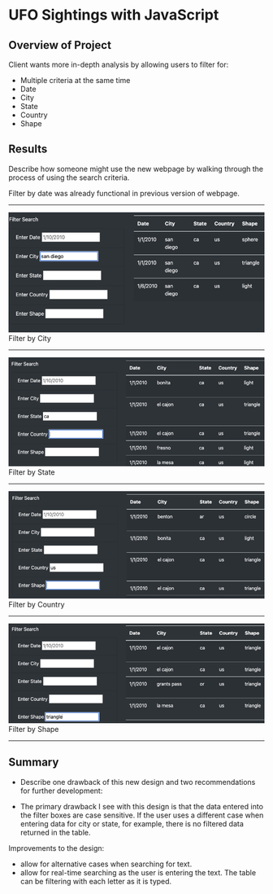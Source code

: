# UFO Sightings with JavaScript

## Overview of Project

Client wants more in-depth analysis by allowing users to filter for:

- Multiple criteria at the same time
- Date
- City
- State
- Country
- Shape


## Results
Describe how someone might use the new webpage by walking through the process of using the search criteria.

Filter by date was already functional in previous version of webpage.

-----

![](images/filter-city.png)
Filter by City

-----

![](images/filter-state.png)
Filter by State

-----

![](images/filter-country.png)
Filter by Country

-----

![](images/filter-shape.png)
Filter by Shape

-----


## Summary

- Describe one drawback of this new design and two recommendations for further development:

- The primary drawback I see with this design is that the data entered into the filter boxes are case sensitive. If the user uses a different case when entering data for city or state, for example, there is no filtered data returned in the table.

Improvements to the design:
- allow for alternative cases when searching for text.
- allow for real-time searching as the user is entering the text. The table can be filtering with each letter as it is typed.
